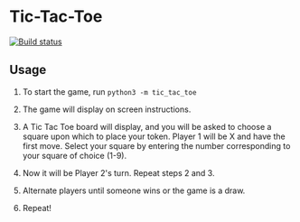 # Tic-Tac-Toe

[![Build status](https://travis-ci.org/palledorous/Tic-Tac-Toe.svg?master)](https://travis-ci.org/palledorous)

## Usage

1. To start the game, run `python3 -m tic_tac_toe`

2. The game will display on screen instructions.

3. A Tic Tac Toe board will display, and you will be asked to choose a square upon which to place your token. Player 1 will be X and have the first move. Select your square by entering the number corresponding to your square of choice (1-9).

4. Now it will be Player 2's turn. Repeat steps 2 and 3.

5. Alternate players until someone wins or the game is a draw.

6. Repeat!
